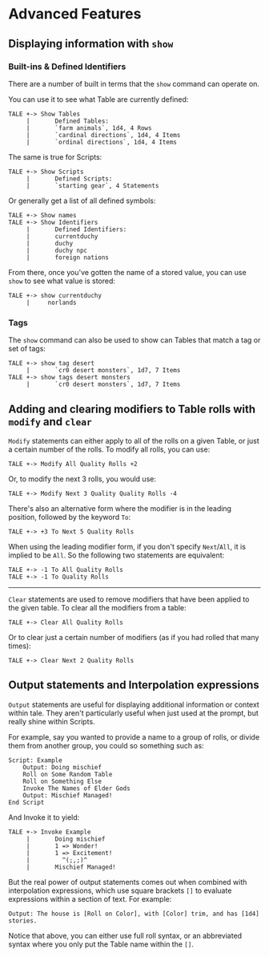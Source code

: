 # Advanced Features

## Displaying information with `show`

### Built-ins & Defined Identifiers
There are a number of built in terms that the `show` command can operate on.

You can use it to see what Table are currently defined:
```
TALE +-> Show Tables
     |       Defined Tables:
     |       `farm animals`, 1d4, 4 Rows
     |       `cardinal directions`, 1d4, 4 Items
     |       `ordinal directions`, 1d4, 4 Items
```
The same is true for Scripts:
```
TALE +-> Show Scripts
     |       Defined Scripts:
     |       `starting gear`, 4 Statements
```
Or generally get a list of all defined symbols:
```
TALE +-> Show names
TALE +-> Show Identifiers
     |       Defined Identifiers:
     |       currentduchy
     |       duchy
     |       duchy npc
     |       foreign nations
```

From there, once you've gotten the name of a stored value, you can use `show` to see what value is stored:
```
TALE +-> show currentduchy
     |     norlands
```

### Tags
The `show` command can also be used to show can Tables that match a tag or set of tags:
```
TALE +-> show tag desert
     |       `cr0 desert monsters`, 1d7, 7 Items
TALE +-> show tags desert monsters
     |       `cr0 desert monsters`, 1d7, 7 Items
```


## Adding and clearing modifiers to Table rolls with `modify` and `clear`
`Modify` statements can either apply to all of the rolls on a given Table, or just a certain number of the rolls. To modify all rolls, you can use:
```
TALE +-> Modify All Quality Rolls +2
```
Or, to modify the next 3 rolls, you would use:
```
TALE +-> Modify Next 3 Quality Quality Rolls -4
```
There's also an alternative form where the modifier is in the leading position, followed by the keyword `To`:
```
TALE +-> +3 To Next 5 Quality Rolls
```
When using the leading modifier form, if you don't specify `Next`/`All`, it is implied to be `All`. So the following two statements are equivalent:
```
TALE +-> -1 To All Quality Rolls
TALE +-> -1 To Quality Rolls
```
---
`Clear` statements are used to remove modifiers that have been applied to the given table. To clear all the modifiers from a table:
```
TALE +-> Clear All Quality Rolls
```
Or to clear just a certain number of modifiers (as if you had rolled that many times):
```
TALE +-> Clear Next 2 Quality Rolls
```


## Output statements and Interpolation expressions
`Output` statements are useful for displaying additional information or context within tale. They aren't particularly useful when just used at the prompt, but really shine within Scripts.

For example, say you wanted to provide a name to a group of rolls, or divide them from another group, you could so something such as:
```
Script: Example
    Output: Doing mischief
    Roll on Some Random Table
    Roll on Something Else
    Invoke The Names of Elder Gods
    Output: Mischief Managed!
End Script
```
And Invoke it to yield:
```
TALE +-> Invoke Example
     |       Doing mischief
     |       1 => Wonder!
     |       1 => Excitement!
     |         ^(;,;)^
     |       Mischief Managed!
````

But the real power of output statements comes out when combined with interpolation expressions, which use square brackets `[]` to evaluate expressions within a section of text. For example:
```
Output: The house is [Roll on Color], with [Color] trim, and has [1d4] stories.
```
Notice that above, you can either use full roll syntax, or an abbreviated syntax where you only put the Table name within the `[]`.
